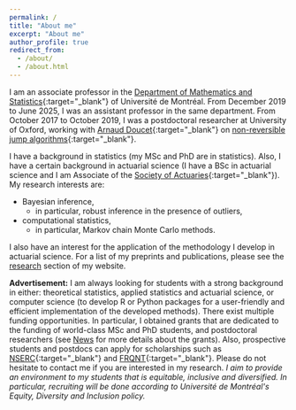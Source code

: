 ```yaml
---
permalink: /
title: "About me"
excerpt: "About me"
author_profile: true
redirect_from: 
  - /about/
  - /about.html
---
```


I am an associate professor in the [Department of Mathematics and Statistics](https://dms.umontreal.ca/en/){:target="_blank"} of Université de Montréal. From December 2019 to June 2025, I was an assistant professor in the same department. From October 2017 to October 2019, I was a postdoctoral researcher at University of Oxford, working with [Arnaud Doucet](http://www.stats.ox.ac.uk/~doucet/){:target="_blank"} on [non-reversible jump algorithms](https://arxiv.org/abs/1911.01340){:target="_blank"}. 

I have a background in statistics (my MSc and PhD are in statistics). Also, I have a certain background in actuarial science (I have a BSc in actuarial science and I am Associate of the [Society of Actuaries](https://www.soa.org){:target="_blank"}). My research interests are:
* Bayesian inference,
	* in particular, robust inference in the presence of outliers, 
* computational statistics,
	* in particular, Markov chain Monte Carlo methods.

I also have an interest for the application of the methodology I develop in actuarial science. For a list of my preprints and publications, please see the [research](https://philippegagnonphd.github.io/website/research/) section of my website.

**Advertisement:** I am always looking for students with a strong background in either: theoretical statistics, applied statistics and actuarial science, or computer science (to develop R or Python packages for a user-friendly and efficient implementation of the developed methods). There exist multiple funding opportunities. In particular, I obtained grants that are dedicated to the funding of world-class MSc and PhD students, and postdoctoral researchers (see [News](https://philippegagnonphd.github.io/website/news/) for more details about the grants). Also, prospective students and postdocs can apply for scholarships such as [NSERC](http://www.nserc-crsng.gc.ca/){:target="_blank"} and [FRQNT](http://www.frqnt.gouv.qc.ca/en/accueil){:target="_blank"}. Please do not hesitate to contact me if you are interested in my research. *I aim to provide an environment to my students that is equitable, inclusive and diversified. In particular, recruiting will be done according to Université de Montréal's Equity, Diversity and Inclusion policy.*